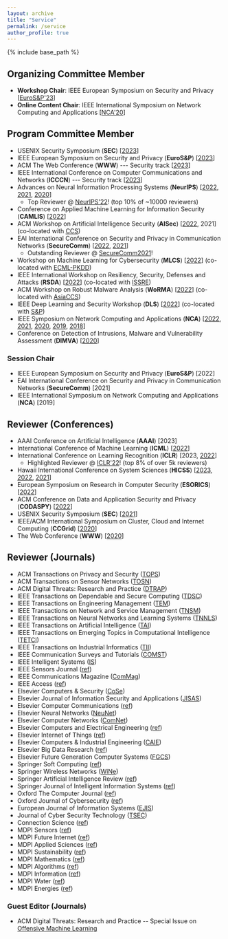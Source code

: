 ```yaml
---
layout: archive
title: "Service"
permalink: /service
author_profile: true
---
```


{% include base_path %}

## Organizing Committee Member

* **Workshop Chair**: IEEE European Symposium on Security and Privacy [[EuroS&P'23](https://www.ieee-security.org/TC/EuroSP2023/committee-organizing.html)] 
* **Online Content Chair**: IEEE International Symposium on Network Computing and Applications [[NCA'20](https://www.nca-ieee.org/2020/organization.html)]

## Program Committee Member
* USENIX Security Symposium (**SEC**) [[2023](https://www.usenix.org/conference/usenixsecurity23)]
* IEEE European Symposium on Security and Privacy (**EuroS&P**) [[2023](https://www.ieee-security.org/TC/EuroSP2023/)]
* ACM The Web Conference (**WWW**) --- Security track [[2023](https://www2023.thewebconf.org/calls/research-tracks/security-privacy-trust/)]
* IEEE International Conference on Computer Communications and Networks (**ICCCN**) --- Security track [[2023](http://www.icccn.org/icccn23/committeesandtracks/technical-tracks/index.html)]
* Advances on Neural Information Processing Systems (**NeurIPS**) [[2022](https://nips.cc/Conferences/2022/ProgramCommittee), [2021](https://nips.cc/Conferences/2021/ProgramCommittee), [2020](https://nips.cc/Conferences/2020/Reviewers)]
  * Top Reviewer @ [NeurIPS'22](https://neurips.cc/Conferences/2022/ProgramCommittee)! (top 10% of ~10000 reviewers)
* Conference on Applied Machine Learning for Information Security (**CAMLIS**) [[2022](https://www.camlis.org/organizing-committee)]
* ACM Workshop on Artificial Intelligence Security (**AISec**) [[2022](https://aisec.cc/), 2021] (co-located with [CCS](https://www.sigsac.org/ccs/CCS2022/))
* EAI International Conference on Security and Privacy in Communication Networks (**SecureComm**) [[2022](https://securecomm.eai-conferences.org/2022/technical-program-committee/), [2021](https://securecomm.eai-conferences.org/2021/technical-program-committee/)]
  * Outstanding Reviewer @ [SecureComm2021](https://www.youtube.com/watch?v=PN7iI9uQ2gk&t=1934s)! 
* Workshop on Machine Learning for Cybersecurity (**MLCS**) [[2022](https://mlcs.lasige.di.fc.ul.pt/)] (co-located with [ECML-PKDD](https://2022.ecmlpkdd.org/))
* IEEE International Workshop on Resiliency, Security, Defenses and Attacks (**RSDA**) [[2022](https://rsda2022.github.io/committees.html)] (co-located with [ISSRE](https://issre2022.github.io/index.html)) 
* ACM Workshop on Robust Malware Analysis (**WoRMA**) [[2022](https://worma.gitlab.io/2022/)] (co-located with [AsiaCCS](https://asiaccs2022.conferenceservice.jp/))
* IEEE Deep Learning and Security Workshop (**DLS**) [[2022](https://dls2022.ieee-security.org/)] (co-located with [S&P](https://www.ieee-security.org/TC/SP2022/))
* IEEE Symposium on Network Computing and Applications (**NCA**) [[2022](https://www.nca-ieee.org/2022/organization.html), [2021](https://www.nca-ieee.org/2021/organization.html), [2020](https://www.nca-ieee.org/2020/organization.html), [2019](https://www.nca-ieee.org/2019/organization.html), [2018](https://www.nca-ieee.org/2018/organization.html)]
* Conference on Detection of Intrusions, Malware and Vulnerability Assessment (**DIMVA**) [[2020](https://dimva2020.campus.ciencias.ulisboa.pt/)]

### Session Chair
* IEEE European Symposium on Security and Privacy (**EuroS&P**) [2022]
* EAI International Conference on Security and Privacy in Communication Networks (**SecureComm**) [2021]
* IEEE International Symposium on Network Computing and Applications (**NCA**) [2019]

## Reviewer (Conferences)

* AAAI Conference on Artificial Intelligence (**AAAI**) [2023]
* International Conference of Machine Learning (**ICML**) [[2022](https://icml.cc/Conferences/2022/Reviewers)]
* International Conference on Learning Recognition (**ICLR**) [2023, [2022](https://iclr.cc/Conferences/2022/Reviewers)]
  * Highlighted Reviewer @ [ICLR'22](https://iclr.cc/Conferences/2022/Reviewers#Apruzzese)! (top 8% of over 5k reviewers)
* Hawaii International Conference on System Sciences (**HICSS**) [[2023](https://hicss.hawaii.edu/), [2022](https://drive.google.com/file/d/1PN5_GKW14ypbo_K-_X8PIdUXu_0STYIN/view), [2021](https://drive.google.com/file/d/166H3ii7eKRvTinwvqgdiplXCKZoVpopu/view)]
* European Symposium on Research in Computer Security (**ESORICS**) [[2022](https://esorics2022.compute.dtu.dk/)]
* ACM Conference on Data and Application Security and Privacy (**CODASPY**) [[2022](http://www.codaspy.org/2022/)]
* USENIX Security Symposium (**SEC**) [[2021](https://www.usenix.org/conference/usenixsecurity21)]
* IEEE/ACM International Symposium on Cluster, Cloud and Internet Computing (**CCGrid**) [[2020](http://cloudbus.org/ccgrid2020/)]
* The Web Conference (**WWW**) [[2020](https://www2020.thewebconf.org/)]


## Reviewer (Journals)

* ACM Transactions on Privacy and Security ([TOPS](https://dl.acm.org/journal/tops))
* ACM Transactions on Sensor Networks ([TOSN](https://dl.acm.org/journal/tosn))
* ACM Digital Threats: Research and Practice ([DTRAP](https://dl.acm.org/journal/dtrap))
* IEEE Transactions on Dependable and Secure Computing ([TDSC](https://ieeexplore.ieee.org/xpl/RecentIssue.jsp?punumber=8858))
* IEEE Transactions on Engineering Management ([TEM](https://ieeexplore.ieee.org/xpl/RecentIssue.jsp?punumber=17))
* IEEE Transactions on Network and Service Management ([TNSM](https://ieeexplore.ieee.org/xpl/RecentIssue.jsp?punumber=4275028))
* IEEE Transactions on Neural Networks and Learning Systems ([TNNLS](https://ieeexplore.ieee.org/xpl/RecentIssue.jsp?punumber=5962385))
* IEEE Transactions on Artificial Intelligence ([TAI](https://ieeexplore.ieee.org/xpl/RecentIssue.jsp?punumber=9078688))
* IEEE Transactions on Emerging Topics in Computational Intelligence ([TETCI](https://ieeexplore.ieee.org/xpl/RecentIssue.jsp?punumber=7433297))
* IEEE Transactions on Industrial Informatics ([TII](https://ieeexplore.ieee.org/xpl/RecentIssue.jsp?punumber=9424))
* IEEE Communication Surveys and Tutorials ([COMST](https://ieeexplore.ieee.org/xpl/RecentIssue.jsp?punumber=9739))
* IEEE Intelligent Systems ([IS](https://ieeexplore.ieee.org/xpl/RecentIssue.jsp?punumber=9670))
* IEEE Sensors Journal ([ref](https://ieee-sensors.org/sensors-journal/))
* IEEE Communications Magazine ([ComMag](https://ieeexplore.ieee.org/xpl/RecentIssue.jsp?punumber=35))
* IEEE Access ([ref](https://ieeexplore.ieee.org/xpl/aboutJournal.jsp?punumber=6287639))
* Elsevier Computers & Security ([CoSe](https://www.journals.elsevier.com/computers-and-security))
* Elsevier Journal of Information Security and Applications ([JISAS](https://www.sciencedirect.com/journal/journal-of-information-security-and-applications))
* Elsevier Computer Communications ([ref](https://www.sciencedirect.com/journal/computer-communications))
* Elsevier Neural Networks ([NeuNet](https://www.journals.elsevier.com/neural-networks))
* Elsevier Computer Networks ([ComNet](https://www.sciencedirect.com/journal/computer-networks))
* Elsevier Computers and Electrical Engineering ([ref](https://www.sciencedirect.com/journal/computers-and-electrical-engineering))
* Elsevier Internet of Things ([ref](https://www.sciencedirect.com/journal/internet-of-things))
* Elsevier Computers & Industrial Engineering ([CAIE](https://www.sciencedirect.com/journal/computers-and-industrial-engineering))
* Elsevier Big Data Research ([ref](https://www.sciencedirect.com/journal/big-data-research))
* Elsevier Future Generation Computer Systems ([FGCS](https://www.sciencedirect.com/journal/future-generation-computer-systems))
* Springer Soft Computing ([ref](https://www.springer.com/journal/500)) 
* Springer Wireless Networks ([WiNe](https://www.springer.com/journal/11276))
* Springer Artificial Intelligence Review ([ref](https://www.springer.com/journal/10462))
* Springer Journal of Intelligent Information Systems ([ref](https://www.springer.com/journal/10844))
* Oxford The Computer Journal ([ref](https://academic.oup.com/comjnl))
* Oxford Journal of Cybersecurity ([ref](https://academic.oup.com/cybersecurity))
* European Journal of Information Systems ([EJIS](https://www.tandfonline.com/journals/tjis20))
* Journal of Cyber Security Technology ([TSEC](https://www.tandfonline.com/toc/tsec20/current))
* Connection Science ([ref](https://www.tandfonline.com/toc/ccos20/current))
* MDPI Sensors ([ref](https://www.mdpi.com/journal/sensors))
* MDPI Future Internet ([ref](https://www.mdpi.com/journal/futureinternet))
* MDPI Applied Sciences ([ref](https://www.mdpi.com/journal/applsci))
* MDPI Sustainability ([ref](https://www.mdpi.com/journal/sustainability))
* MDPI Mathematics ([ref](https://www.mdpi.com/journal/mathematics))
* MDPI Algorithms ([ref](https://www.mdpi.com/journal/algorithms))
* MDPI Information ([ref](https://www.mdpi.com/journal/information))
* MDPI Water ([ref](https://www.mdpi.com/journal/water))
* MDPI Energies ([ref](https://www.mdpi.com/journal/energies))


### Guest Editor (Journals)
* ACM Digital Threats: Research and Practice -- Special Issue on [Offensive Machine Learning](https://dl.acm.org/pb-assets/dtrap/OffensiveMLSpecialIssue-1612112373120.pdf)
